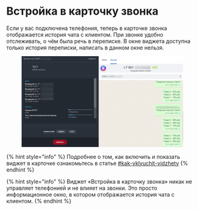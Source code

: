 # Встройка в карточку звонка

Если у вас подключена телефония, теперь в карточке звонка отображается история чата с клиентом. При звонке удобно отслеживать, о чём была речь в переписке. В окне виджета доступна только история переписки, написать в данном окне нельзя.&#x20;

<figure><img src="../../.gitbook/assets/image (187).png" alt=""><figcaption></figcaption></figure>

{% hint style="info" %}
Подробнее о том, как включить и показать виджет в карточке ознакомьтесь в статье [#kak-vklyuchit-vidzhety](./#kak-vklyuchit-vidzhety "mention")
{% endhint %}

{% hint style="info" %}
Виджет «Встройка в карточку звонка» никак не управляет телефонией и не влияет на звонки. Это просто информационное окно, в котором отображается история чата с клиентом.
{% endhint %}
